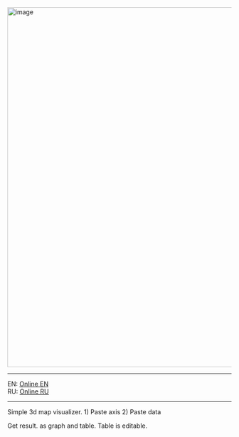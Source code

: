 <img width="1884" height="809" alt="image" src="https://github.com/user-attachments/assets/228336bf-80e3-41cb-9926-1bbe72fc3550" />

<hr>
EN: <a href="https://beastdrc.github.io/proefi_3d_visualizer/index_en.html" target="_blank">Online EN</a><br>
RU: <a href="https://beastdrc.github.io/proefi_3d_visualizer/index_ru.html" target="_blank">Online RU</a>
<hr>
Simple 3d map visualizer. 
1) Paste axis
2) Paste data

Get result. as graph and table. Table is editable. 
